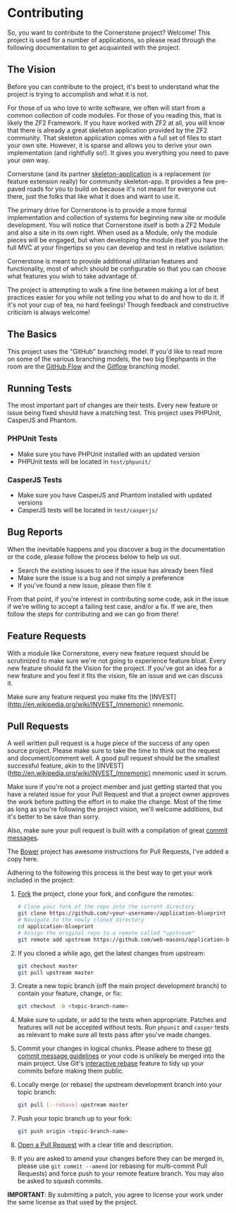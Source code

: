 # Contributing
So, you want to contribute to the Cornerstone project? Welcome! This project is
used for a number of applications, so please read through the following
documentation to get acquainted with the project.

## The Vision
Before you can contribute to the project, it's best to understand what the project
is trying to accomplish and what it is not.

For those of us who love to write software, we often will start from a common
collection of code modules. For those of you reading this, that is likely the ZF2
Framework. If you have worked with ZF2 at all, you will know that there is already
a great skeleton application provided by the ZF2 community. That skeleton application
comes with a full set of files to start your own site. However, it is sparse
and allows you to derive your own implementation (and rightfully so!).
It gives you everything you need to pave your own way.

Cornerstone (and its partner [skeleton-application](https://github.com/oakensoul/application-skeleton)
is a replacement (or feature extension really) for community skeleton-app.
It provides a few pre-paved roads for you to build on because it's not meant for
everyone out there, just the folks that like what it does and want to use it.

The primary drive for Cornerstone is to provide a more formal implementation and
collection of systems for beginning new site or module development. You will notice
that Cornerstone itself is both a ZF2 Module and also a site in its own right. When used
as a Module, only the module pieces will be engaged, but when developing the module itself
you have the full MVC at your fingertips so you can develop and test in relative isolation.

Cornerstone is meant to provide additional utilitarian features and functionality,
most of which should be configurable so that you can choose what features you wish
to take advantage of.

The project is attempting to walk a fine line between making a lot of best practices
easier for you while not telling you what to do and how to do it. If it's not your
cup of tea, no hard feelings! Though feedback and constructive criticism is always
welcome!

## The Basics
This project uses the "GitHub" branching model. If you'd like to read more on
some of the various branching models, the two big Elephpants in the room are
the [GitHub Flow](http://scottchacon.com/2011/08/31/github-flow.html) and the
[Gitflow](http://nvie.com/posts/a-successful-git-branching-model/) branching model.

## Running Tests
The most important part of changes are their tests. Every new feature or issue
being fixed should have a matching test. This project uses PHPUnit, CasperJS
and Phantom.

### PHPUnit Tests
* Make sure you have PHPUnit installed with an updated version
* PHPUnit tests will be located in `test/phpunit/`

### CasperJS Tests
* Make sure you have CasperJS and Phantom installed with updated versions
* CasperJS tests will be located in `test/casperjs/`

## <a name="bug-reports"></a>Bug Reports
When the inevitable happens and you discover a bug in the documentation or the
code, please follow the process below to help us out.

* Search the existing issues to see if the issue has already been filed
* Make sure the issue is a bug and not simply a preference
* If you've found a new issue, please then file it

From that point, if you're interest in contributing some code, ask in the issue
if we're willing to accept a failing test case, and/or a fix. If we are, then
follow the steps for contributing and we can go from there!

## <a name="feature-requests"></a>Feature Requests
With a module like Cornerstone, every new feature request should be scrutinized
to make sure we're not going to experience feature bloat. Every new feature should
fit the Vision for the project. If you've got an idea for a new feature and you
feel it fits the vision, file an issue and we can discuss it.

Make sure any feature request you make fits the
[INVEST](http://en.wikipedia.org/wiki/INVEST_(mnemonic) mnemonic.

## <a name="pull-requests"></a>Pull Requests
A well written pull request is a huge piece of the success of any open source project.
Please make sure to take the time to think out the request and document/comment well.
A good pull request should be the smallest successful feature, akin to the
[INVEST](http://en.wikipedia.org/wiki/INVEST_(mnemonic) mnemonic used in scrum.

Make sure if you're not a project member and just getting started that you have a
related issue for your Pull Request and that a project owner approves the work
before putting the effort in to make the change. Most of the time as long as you're
following the project vision, we'll welcome additions, but it's better to be save
than sorry.

Also, make sure your pull request is built with a compilation of great
[commit messages](http://tbaggery.com/2008/04/19/a-note-about-git-commit-messages.html).

The [Bower](https://github.com/bower/bower/blob/master/CONTRIBUTING.md) project has
awesome instructions for Pull Requests, I've added a copy here.

Adhering to the following this process is the best way to get your work
included in the project:

1. [Fork](http://help.github.com/fork-a-repo/) the project, clone your fork,
   and configure the remotes:

   ```bash
   # Clone your fork of the repo into the current directory
   git clone https://github.com/<your-username>/application-blueprint
   # Navigate to the newly cloned directory
   cd application-blueprint
   # Assign the original repo to a remote called "upstream"
   git remote add upstream https://github.com/web-masons/application-blueprint
   ```

2. If you cloned a while ago, get the latest changes from upstream:

   ```bash
   git checkout master
   git pull upstream master
   ```

3. Create a new topic branch (off the main project development branch) to
   contain your feature, change, or fix:

   ```bash
   git checkout -b <topic-branch-name>
   ```

4. Make sure to update, or add to the tests when appropriate. Patches and
   features will not be accepted without tests. Run `phpunit` and `casper`
   tests as relevant to make sure all tests pass after you've made changes.

5. Commit your changes in logical chunks. Please adhere to these [git commit
   message guidelines](http://tbaggery.com/2008/04/19/a-note-about-git-commit-messages.html)
   or your code is unlikely be merged into the main project. Use Git's
   [interactive rebase](https://help.github.com/articles/interactive-rebase)
   feature to tidy up your commits before making them public.

6. Locally merge (or rebase) the upstream development branch into your topic branch:

   ```bash
   git pull [--rebase] upstream master
   ```

7. Push your topic branch up to your fork:

   ```bash
   git push origin <topic-branch-name>
   ```

8. [Open a Pull Request](https://help.github.com/articles/using-pull-requests/)
    with a clear title and description.

9. If you are asked to amend your changes before they can be merged in, please
   use `git commit --amend` (or rebasing for multi-commit Pull Requests) and
   force push to your remote feature branch. You may also be asked to squash
   commits.

**IMPORTANT**: By submitting a patch, you agree to license your work under the
same license as that used by the project.

